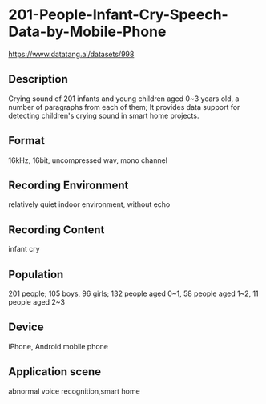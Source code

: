 # 201-People-Infant-Cry-Speech-Data-by-Mobile-Phone
https://www.datatang.ai/datasets/998

## Description
Crying sound of 201 infants and young children aged 0~3 years old, a number of paragraphs from each of them; It provides data support for detecting children's crying sound in smart home projects.

## Format
16kHz, 16bit, uncompressed wav, mono channel

## Recording Environment
relatively quiet indoor environment, without echo

## Recording Content
infant cry

## Population
201 people; 105 boys, 96 girls; 132 people aged 0~1, 58 people aged 1~2, 11 people aged 2~3

## Device
iPhone, Android mobile phone

## Application scene
abnormal voice recognition,smart home
